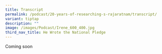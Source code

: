 ```yaml
---
title: Transcript
permalink: /podcast/20-years-of-researching-s-rajaratnam/transcript/
variant: tiptap
description: ""
image: /images/Podcast/Irene_600_400.jpg
third_nav_title: He Wrote the National Pledge
---
```

<p>Coming soon</p>